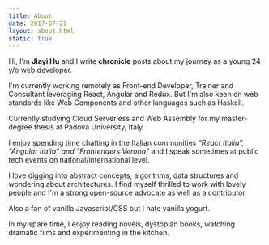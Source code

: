 ```yaml
---
title: About
date: 2017-07-21
layout: about.html
static: true
---
```


Hi, I'm **Jiayi Hu** and I write **chronicle** posts about my journey as a young 24 y/o web developer.

I'm currently working remotely as Front-end Developer, Trainer and Consultant leveraging React, Angular and Redux. But I'm also keen on web standards like Web Components and other languages such as Haskell.

Currently studying Cloud Serverless and Web Assembly for my master-degree thesis at Padova University, Italy.

I enjoy spending time chatting in the Italian communities *“React Italia”, "Angular Italia" and “Frontenders Verona”* and I speak sometimes at public tech events on national/international level.

I love digging into abstract concepts, algorithms, data structures and wondering about architectures. I find myself thrilled to work with lovely people and I'm a strong open-source advocate as well as a contributor.

Also a fan of vanilla Javascript/CSS but I hate vanilla yogurt.

In my spare time, I enjoy reading novels, dystopian books, watching dramatic films and experimenting in the kitchen.  
